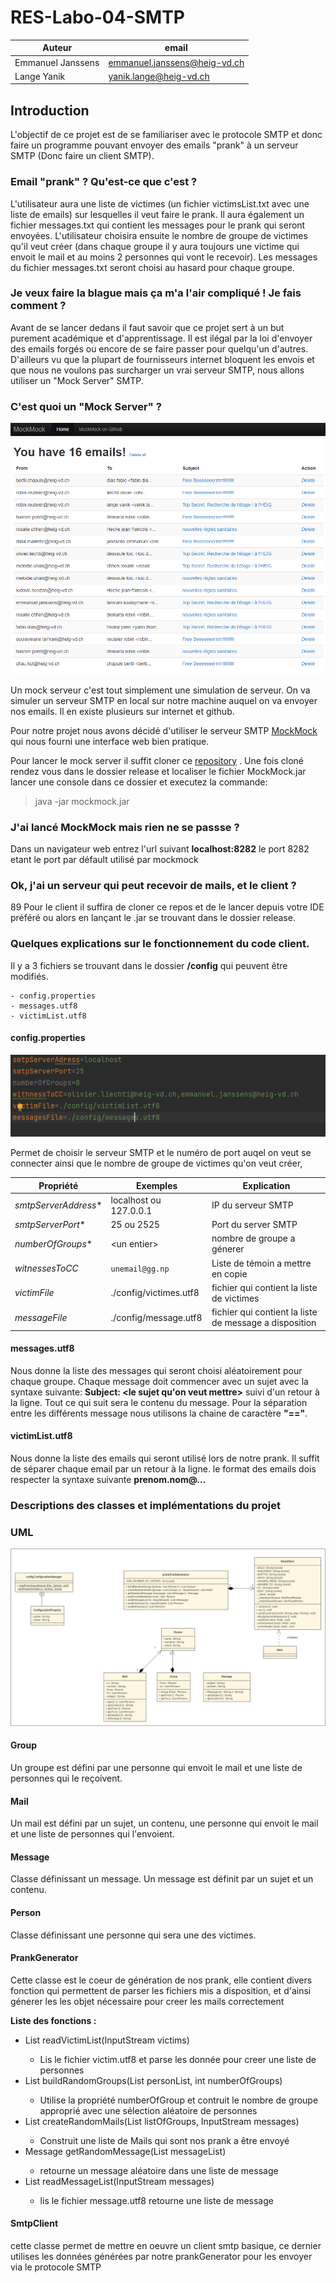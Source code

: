 
# RES-Labo-04-SMTP

|Auteur|email|
|-----------------|--------------|
| Emmanuel Janssens | emmanuel.janssens@heig-vd.ch|
| Lange Yanik|yanik.lange@heig-vd.ch

## Introduction

L'objectif de ce projet est de se familiariser avec le protocole SMTP et donc faire un programme pouvant envoyer des emails "prank" à un serveur SMTP (Donc faire un client SMTP).
 

### Email "prank" ? Qu'est-ce que c'est ?

L'utilisateur aura une liste de victimes (un fichier victimsList.txt avec une liste de emails) sur lesquelles il veut faire le prank. Il aura également un fichier messages.txt qui contient les messages pour le prank qui seront envoyées.
L'utilisateur choisira ensuite le nombre de groupe de victimes qu'il veut créer (dans chaque groupe il y aura toujours une victime qui envoit le mail et au moins 2 personnes qui vont le recevoir). Les messages du fichier messages.txt seront choisi au hasard pour chaque groupe.


### Je veux faire la blague mais ça m'a l'air compliqué ! Je fais comment ?

Avant de se lancer dedans il faut savoir que ce projet sert à un but purement académique et d'apprentissage. Il est ilégal par la loi d'envoyer des emails forgés ou encore de se faire passer pour quelqu'un d'autres. D'ailleurs vu que la plupart de fournisseurs internet bloquent les envois et que nous ne voulons pas surcharger un vrai serveur SMTP, nous allons utiliser un "Mock Server" SMTP.

### C'est quoi un "Mock Server" ?
![mockserver](images/mockmock.PNG)

Un mock serveur c'est tout simplement une simulation de serveur. On va simuler un serveur SMTP en local sur notre machine auquel on va envoyer nos emails.
Il en existe plusieurs sur internet et github. 

Pour notre projet nous avons décidé d'utiliser le serveur SMTP [MockMock](https://github.com/tweakers/MockMock) qui nous fourni une interface web bien pratique.

Pour lancer le mock server il suffit cloner ce [repository](https://github.com/tweakers/MockMock) .
Une fois cloné rendez vous dans le dossier release et localiser le fichier MockMock.jar
lancer une console dans ce dossier et executez la commande:
>java -jar mockmock.jar
### J'ai lancé MockMock mais rien ne se passse ?

Dans un navigateur web entrez l'url suivant **localhost:8282** le port 8282 etant le port par défault utilisé par mockmock

### Ok, j'ai un serveur qui peut recevoir de mails, et le client ?
89
Pour le client il suffira de cloner ce repos et de le lancer depuis votre IDE préféré ou alors en lançant le .jar se trouvant dans le dossier release.

### Quelques explications sur le fonctionnement du code client.
Il y a 3 fichiers se trouvant dans le dossier **/config** qui peuvent être modifiés.

    - config.properties
    - messages.utf8
    - victimList.utf8


#### config.properties
![configProperties](images/properties.PNG)

Permet de choisir le serveur SMTP et le numéro de port auqel on veut se connecter ainsi que le nombre de groupe de victimes qu'on veut créer,

|Propriété               |Exemples                          |Explication
|----------------    |-------------------------------|-----------------------------|
|*smtpServerAddress**| localhost ou 127.0.0.1        |  IP du serveur SMTP  |
|*smtpServerPort**   | 25 ou 2525                    |Port du server SMTP |
|*numberOfGroups**   |\<un entier\>                  |nombre de groupe a génerer |
| *witnessesToCC*    | `unemail@gg.np`               |Liste de témoin a mettre en copie|
|*victimFile*|./config/victimes.utf8|fichier qui contient la liste de victimes|
|*messageFile*|./config/message.utf8|fichier qui contient la liste de message a disposition|



#### messages.utf8

Nous donne la liste des messages qui seront choisi aléatoirement pour chaque groupe.
Chaque message doit commencer avec un sujet avec la syntaxe suivante:  **Subject: <le sujet qu'on veut mettre>** suivi d'un retour à la ligne. Tout ce qui suit sera le contenu du message.
Pour la séparation entre les différents message nous utilisons la chaine de caractère **"=="**.

#### victimList.utf8

Nous donne la liste des emails qui seront utilisé lors de notre prank. Il suffit de séparer chaque email par un retour à la ligne.
le format des emails dois respecter la syntaxe suivante **prenom.nom@...**




### Descriptions des classes et implémentations du projet
### UML
![UML](images/UML.png)

#### Group

Un groupe est défini par une personne qui envoit le mail et une liste de personnes qui le reçoivent.

#### Mail

Un mail est défini par un sujet, un contenu, une personne qui envoit le mail et une liste de personnes qui l'envoient.

#### Message

Classe définissant un message. Un message est définit par un sujet et un contenu.

#### Person

Classe définissant une personne qui sera une des victimes.

#### PrankGenerator
Cette classe est le coeur de génération de nos prank, elle contient divers fonction qui permettent de parser les fichiers
mis a disposition, et d'ainsi génerer les les objet nécessaire pour creer les mails correctement

**Liste des fonctions :**

- List<Person> readVictimList(InputStream victims)
  * Lis le fichier victim.utf8 et parse les donnée pour creer une liste de personnes
- List<Group> buildRandomGroups(List<Person> personList, int numberOfGroups)
  * Utilise la propriété numberOfGroup et contruit le nombre de groupe approprié avec une sélection aléatoire de personnes
- List<Mail> createRandomMails(List<Group> listOfGroups, InputStream messages)
  * Construit une liste de Mails qui sont nos prank a être envoyé
- Message getRandomMessage(List<Message> messageList)
  * retourne un message aléatoire dans une liste de message
- List<Message> readMessageList(InputStream messages)
    * lis le fichier message.utf8 retourne une liste de message

#### SmtpClient

cette classe permet de mettre en oeuvre un client smtp basique, ce dernier utilises les données générées par 
notre prankGenerator pour les envoyer via le protocole SMTP